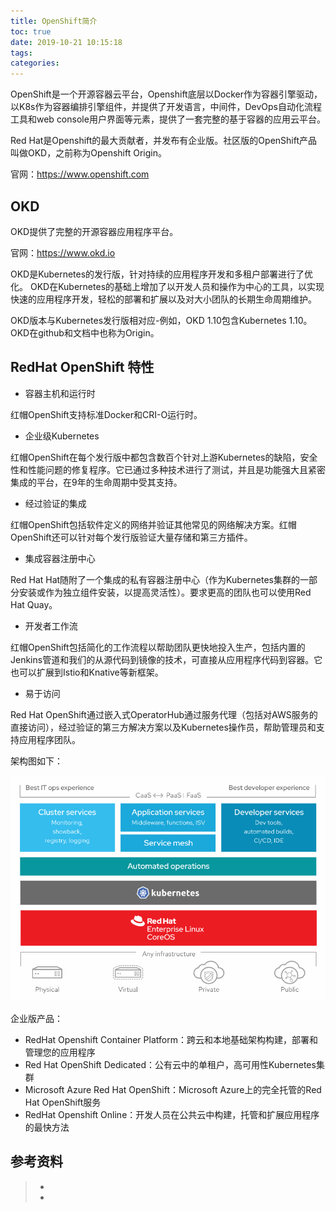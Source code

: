 ```yaml
---
title: OpenShift简介
toc: true
date: 2019-10-21 10:15:18
tags:
categories:
---
```


OpenShift是一个开源容器云平台，Openshift底层以Docker作为容器引擎驱动，以K8s作为容器编排引擎组件，并提供了开发语言，中间件，DevOps自动化流程工具和web console用户界面等元素，提供了一套完整的基于容器的应用云平台。

Red Hat是Openshift的最大贡献者，并发布有企业版。社区版的OpenShift产品叫做OKD，之前称为Openshift Origin。

官网：https://www.openshift.com

## OKD

OKD提供了完整的开源容器应用程序平台。

官网：https://www.okd.io

OKD是Kubernetes的发行版，针对持续的应用程序开发和多租户部署进行了优化。 OKD在Kubernetes的基础上增加了以开发人员和操作为中心的工具，以实现快速的应用程序开发，轻松的部署和扩展以及对大小团队的长期生命周期维护。 

OKD版本与Kubernetes发行版相对应-例如，OKD 1.10包含Kubernetes 1.10。OKD在github和文档中也称为Origin。

## RedHat OpenShift 特性


- 容器主机和运行时

红帽OpenShift支持标准Docker和CRI-O运行时。

-  企业级Kubernetes

红帽OpenShift在每个发行版中都包含数百个针对上游Kubernetes的缺陷，安全性和性能问题的修复程序。它已通过多种技术进行了测试，并且是功能强大且紧密集成的平台，在9年的生命周期中受其支持。

- 经过验证的集成

红帽OpenShift包括软件定义的网络并验证其他常见的网络解决方案。红帽OpenShift还可以针对每个发行版验证大量存储和第三方插件。

- 集成容器注册中心

Red Hat Hat随附了一个集成的私有容器注册中心（作为Kubernetes集群的一部分安装或作为独立组件安装，以提高灵活性）。要求更高的团队也可以使用Red Hat Quay。

- 开发者工作流

红帽OpenShift包括简化的工作流程以帮助团队更快地投入生产，包括内置的Jenkins管道和我们的从源代码到镜像的技术，可直接从应用程序代码到容器。它也可以扩展到Istio和Knative等新框架。

- 易于访问

Red Hat OpenShift通过嵌入式OperatorHub通过服务代理（包括对AWS服务的直接访问），经过验证的第三方解决方案以及Kubernetes操作员，帮助管理员和支持应用程序团队。

架构图如下：

![](OpenShift简介/openshift-arch.png)

企业版产品： 

- RedHat Openshift Container Platform：跨云和本地基础架构构建，部署和管理您的应用程序
- Red Hat OpenShift Dedicated：公有云中的单租户，高可用性Kubernetes集群
- Microsoft Azure Red Hat OpenShift：Microsoft Azure上的完全托管的Red Hat OpenShift服务
- RedHat Openshift Online：开发人员在公共云中构建，托管和扩展应用程序的最快方法







## 参考资料
> - []()
> - []()
